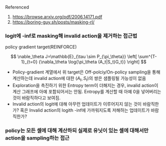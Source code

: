 Referenced
1. https://browse.arxiv.org/pdf/2006.14171.pdf
2. https://boring-guy.sh/posts/masking-rl/


### logit에 -inf로 masking해 invalid action을 제거하는 접근법
policy gradient target(REINFORCE)

$$ \nable_\theta J=\mathbb{E}_{\tau \sim P_{\pi_\theta}} \left[ \sum^{T-1}_{t=0} {\nabla_\theta \log{\pi_\theta (A_t|S_t)G_t}}  \right] $$

- Policy-gradient 계열에서 위 target은 Off-polciy/On-policy sampling을 통해 계산하는데 invalid action에 대한 $(A_t, S_t)$의 쌍은
샘플링될 가능성이 없음
- Exploration을 촉진하기 위한 Entropy term이 더해지는 경우, invalid action이 계산 그래프에 아예 포함되어서는 안됨. Entropy를 계산할 때 아예 0을 넣어버리는 것이 바람직하다고 보여짐.
- Invalid action의 logit에 대해 아무런 업데이트가 이루어지지 않는 것이 바람직한가? 혹은 Invalid action의 logith -inf에 가까워지도록 저해하는 업데이트가 바람직한가?
 
### policy는 모든 셀에 대해 계산하되 실제로 유닛이 있는 셀에 대해서만 action을 sampling하는 접근

